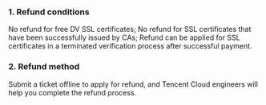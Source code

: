 ### 1. Refund conditions

No refund for free DV SSL certificates;
No refund for SSL certificates that have been successfully issued by CAs;
Refund can be applied for SSL certificates in a terminated verification process after successful payment.

### 2. Refund method

Submit a ticket offline to apply for refund, and Tencent Cloud engineers will help you complete the refund process.
